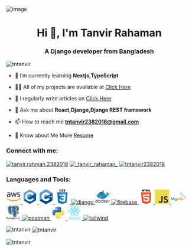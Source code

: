 ![image](https://user-images.githubusercontent.com/88615014/209163373-cf20e012-2460-4d88-b216-293855f1f459.png)
<h1 align="center">Hi 👋, I'm Tanvir Rahaman</h1>
<h3 align="center">A Django developer from Bangladesh</h3>

<p align="left"> <img src="https://komarev.com/ghpvc/?username=tntanvir&label=Profile%20views&color=0e75b6&style=flat" alt="tntanvir" /> </p>

- 🌱 I’m currently learning **Nextjs,TypeScript**

- 👨‍💻 All of my projects are available at [Click Here](https://tntanvir.vercel.app/)

- 📝 I regularly write articles on [Click Here](https://tntanvir.vercel.app/blog)

- 💬 Ask me about **React,Django,Django REST framework**

- 📫 How to reach me **tntanvir2382018@gmail.com**

- 📄 Know about Me More [Resume](https://docs.google.com/document/d/1RESs1TUkTM11pQiHsjQk_IrTEcbv489EUrywV7m-x70/edit?tab=t.0)

<h3 align="left">Connect with me:</h3>
<p align="left">
<a href="https://fb.com/tanvir.rahman.2382018" target="blank"><img align="center" src="https://raw.githubusercontent.com/rahuldkjain/github-profile-readme-generator/master/src/images/icons/Social/facebook.svg" alt="tanvir.rahman.2382018" height="30" width="40" /></a>
<a href="https://instagram.com/_tanvir_rahaman_" target="blank"><img align="center" src="https://raw.githubusercontent.com/rahuldkjain/github-profile-readme-generator/master/src/images/icons/Social/instagram.svg" alt="_tanvir_rahaman_" height="30" width="40" /></a>
<a href="https://codeforces.com/profile/tntanvir2382018" target="blank"><img align="center" src="https://raw.githubusercontent.com/rahuldkjain/github-profile-readme-generator/master/src/images/icons/Social/codeforces.svg" alt="tntanvir2382018" height="30" width="40" /></a>
</p>

<h3 align="left">Languages and Tools:</h3>
<p align="left"> <a href="https://aws.amazon.com" target="_blank" rel="noreferrer"> <img src="https://raw.githubusercontent.com/devicons/devicon/master/icons/amazonwebservices/amazonwebservices-original-wordmark.svg" alt="aws" width="40" height="40"/> </a> <a href="https://www.cprogramming.com/" target="_blank" rel="noreferrer"> <img src="https://raw.githubusercontent.com/devicons/devicon/master/icons/c/c-original.svg" alt="c" width="40" height="40"/> </a> <a href="https://www.w3schools.com/cpp/" target="_blank" rel="noreferrer"> <img src="https://raw.githubusercontent.com/devicons/devicon/master/icons/cplusplus/cplusplus-original.svg" alt="cplusplus" width="40" height="40"/> </a> <a href="https://www.w3schools.com/css/" target="_blank" rel="noreferrer"> <img src="https://raw.githubusercontent.com/devicons/devicon/master/icons/css3/css3-original-wordmark.svg" alt="css3" width="40" height="40"/> </a> <a href="https://www.djangoproject.com/" target="_blank" rel="noreferrer"> <img src="https://cdn.worldvectorlogo.com/logos/django.svg" alt="django" width="40" height="40"/> </a> <a href="https://www.docker.com/" target="_blank" rel="noreferrer"> <img src="https://raw.githubusercontent.com/devicons/devicon/master/icons/docker/docker-original-wordmark.svg" alt="docker" width="40" height="40"/> </a> <a href="https://firebase.google.com/" target="_blank" rel="noreferrer"> <img src="https://www.vectorlogo.zone/logos/firebase/firebase-icon.svg" alt="firebase" width="40" height="40"/> </a> <a href="https://www.w3.org/html/" target="_blank" rel="noreferrer"> <img src="https://raw.githubusercontent.com/devicons/devicon/master/icons/html5/html5-original-wordmark.svg" alt="html5" width="40" height="40"/> </a> <a href="https://developer.mozilla.org/en-US/docs/Web/JavaScript" target="_blank" rel="noreferrer"> <img src="https://raw.githubusercontent.com/devicons/devicon/master/icons/javascript/javascript-original.svg" alt="javascript" width="40" height="40"/> </a> <a href="https://www.mysql.com/" target="_blank" rel="noreferrer"> <img src="https://raw.githubusercontent.com/devicons/devicon/master/icons/mysql/mysql-original-wordmark.svg" alt="mysql" width="40" height="40"/> </a> <a href="https://www.postgresql.org" target="_blank" rel="noreferrer"> <img src="https://raw.githubusercontent.com/devicons/devicon/master/icons/postgresql/postgresql-original-wordmark.svg" alt="postgresql" width="40" height="40"/> </a> <a href="https://postman.com" target="_blank" rel="noreferrer"> <img src="https://www.vectorlogo.zone/logos/getpostman/getpostman-icon.svg" alt="postman" width="40" height="40"/> </a> <a href="https://www.python.org" target="_blank" rel="noreferrer"> <img src="https://raw.githubusercontent.com/devicons/devicon/master/icons/python/python-original.svg" alt="python" width="40" height="40"/> </a> <a href="https://reactjs.org/" target="_blank" rel="noreferrer"> <img src="https://raw.githubusercontent.com/devicons/devicon/master/icons/react/react-original-wordmark.svg" alt="react" width="40" height="40"/> </a> <a href="https://tailwindcss.com/" target="_blank" rel="noreferrer"> <img src="https://www.vectorlogo.zone/logos/tailwindcss/tailwindcss-icon.svg" alt="tailwind" width="40" height="40"/> </a> </p>

<p><img align="left" src="https://github-readme-stats.vercel.app/api/top-langs?username=tntanvir&show_icons=true&locale=en&layout=compact" alt="tntanvir" /></p>

<p>&nbsp;<img align="center" src="https://github-readme-stats.vercel.app/api?username=tntanvir&show_icons=true&locale=en" alt="tntanvir" /></p>

<p><img align="center" src="https://github-readme-streak-stats.herokuapp.com/?user=tntanvir&" alt="tntanvir" /></p>
